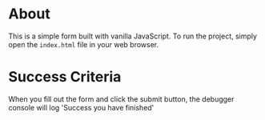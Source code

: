 # About

This is a simple form built with vanilla JavaScript. To run the project, simply open the `index.html` file in your web browser.

# Success Criteria

When you fill out the form and click the submit button, the debugger console will log 'Success you have finished'
